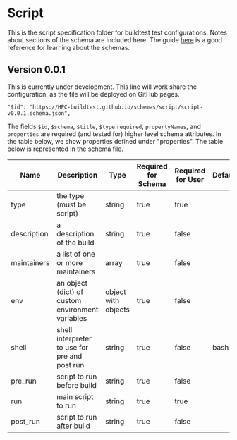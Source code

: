 # Script

This is the script specification folder for buildtest test configurations.
Notes about sections of the schema are included here. The guide [here](https://cswr.github.io/JsonSchema/)
is a good reference for learning about the schemas.

## Version 0.0.1

This is currently under development.
This line will work share the configuration, as the file will be deployed on GitHub pages.

```
"$id": "https://HPC-buildtest.github.io/schemas/script/script-v0.0.1.schema.json",
```

The fields `$id`, `$schema`, `$title`,  `$type` `required`, `propertyNames`,
and `properties` are required (and tested for) higher level schema attributes.
In the table below, we show properties defined under "properties". The
table below is represented in the schema file.


| Name | Description | Type | Required for Schema | Required for User | Default |
| ---- | ----------- | ---- | ------------------- | ----------------- | -------- |
| type | the type (must be script) | string | true | true | |
| description | a description of the build | string | true | false | |
| maintainers | a list of one or more maintainers | array | true | false | |
| env | an object (dict) of custom environment variables | object with objects | true | false |  |
| shell | shell interpreter to use for pre and post run | string | true | false | bash |
| pre_run | script to run before build | string | true | false | |
| run | main script to run | string | true | true | |
| post_run | script to run after build | string | true | false | |

